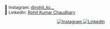📸 Instagram: [@rohit_kc._](https://www.instagram.com/rohit_kc._/?igsh=bnB0Z201bTM3Nmxz)  
💼 LinkedIn: [Rohit Kumar Chaudhary](https://www.linkedin.com/in/rohit-kumar-chaudhary-8b0874268/?utm_source=share&utm_campaign=share_via&utm_content=profile&utm_medium=android_app)
<p align="center">
  <a href="https://www.instagram.com/rohit_kc_/" target="_blank">
    <img alt="Instagram" src="https://img.shields.io/badge/Instagram-%23E4405F.svg?&style=for-the-badge&logo=instagram&logoColor=white"/>
  </a>
  <a href="https://www.linkedin.com/in/rohit-kumar-chaudhary-8b0874268/" target="_blank">
    <img alt="LinkedIn" src="https://img.shields.io/badge/LinkedIn-%230077B5.svg?&style=for-the-badge&logo=linkedin&logoColor=white"/>
  </a>
</p>
